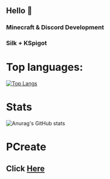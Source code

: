 ## Hello 👋
### Minecraft & Discord Development
### Silk + KSpigot

# Top languages:
[![Top Langs](https://github-readme-stats.vercel.app/api/top-langs/?username=DasPhiller&layout=donut)](https://github.com/anuraghazra/github-readme-stats)

# Stats
![Anurag's GitHub stats](https://github-readme-stats.vercel.app/api?username=DasPhiller&show_icons=true&theme=transparent)

# PCreate
## Click [Here](https://github.com/pcreatekt)
